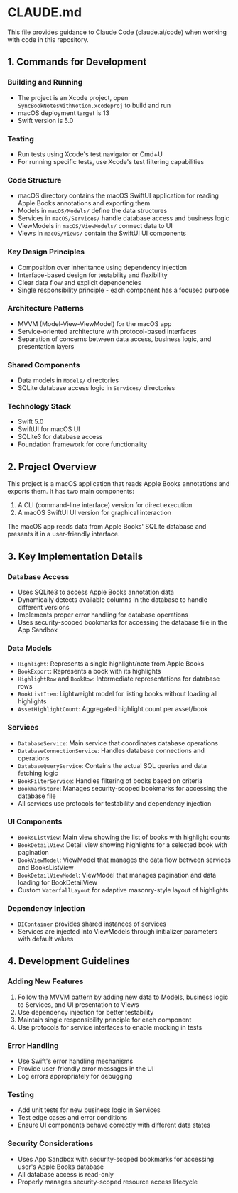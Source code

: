 # CLAUDE.md

This file provides guidance to Claude Code (claude.ai/code) when working with code in this repository.

## 1. Commands for Development

### Building and Running
- The project is an Xcode project, open `SyncBookNotesWithNotion.xcodeproj` to build and run
- macOS deployment target is 13
- Swift version is 5.0

### Testing
- Run tests using Xcode's test navigator or Cmd+U
- For running specific tests, use Xcode's test filtering capabilities

### Code Structure
- macOS directory contains the macOS SwiftUI application for reading Apple Books annotations and exporting them
- Models in `macOS/Models/` define the data structures
- Services in `macOS/Services/` handle database access and business logic
- ViewModels in `macOS/ViewModels/` connect data to UI
- Views in `macOS/Views/` contain the SwiftUI UI components

### Key Design Principles
- Composition over inheritance using dependency injection
- Interface-based design for testability and flexibility
- Clear data flow and explicit dependencies
- Single responsibility principle - each component has a focused purpose

### Architecture Patterns
- MVVM (Model-View-ViewModel) for the macOS app
- Service-oriented architecture with protocol-based interfaces
- Separation of concerns between data access, business logic, and presentation layers

### Shared Components
- Data models in `Models/` directories
- SQLite database access logic in `Services/` directories

### Technology Stack
- Swift 5.0
- SwiftUI for macOS UI
- SQLite3 for database access
- Foundation framework for core functionality

## 2. Project Overview

This project is a macOS application that reads Apple Books annotations and exports them. It has two main components:
1. A CLI (command-line interface) version for direct execution
2. A macOS SwiftUI UI version for graphical interaction

The macOS app reads data from Apple Books' SQLite database and presents it in a user-friendly interface.

## 3. Key Implementation Details

### Database Access
- Uses SQLite3 to access Apple Books annotation data
- Dynamically detects available columns in the database to handle different versions
- Implements proper error handling for database operations
- Uses security-scoped bookmarks for accessing the database file in the App Sandbox

### Data Models
- `Highlight`: Represents a single highlight/note from Apple Books
- `BookExport`: Represents a book with its highlights
- `HighlightRow` and `BookRow`: Intermediate representations for database rows
- `BookListItem`: Lightweight model for listing books without loading all highlights
- `AssetHighlightCount`: Aggregated highlight count per asset/book

### Services
- `DatabaseService`: Main service that coordinates database operations
- `DatabaseConnectionService`: Handles database connections and operations
- `DatabaseQueryService`: Contains the actual SQL queries and data fetching logic
- `BookFilterService`: Handles filtering of books based on criteria
- `BookmarkStore`: Manages security-scoped bookmarks for accessing the database file
- All services use protocols for testability and dependency injection

### UI Components
- `BooksListView`: Main view showing the list of books with highlight counts
- `BookDetailView`: Detail view showing highlights for a selected book with pagination
- `BookViewModel`: ViewModel that manages the data flow between services and BooksListView
- `BookDetailViewModel`: ViewModel that manages pagination and data loading for BookDetailView
- Custom `WaterfallLayout` for adaptive masonry-style layout of highlights

### Dependency Injection
- `DIContainer` provides shared instances of services
- Services are injected into ViewModels through initializer parameters with default values

## 4. Development Guidelines

### Adding New Features
1. Follow the MVVM pattern by adding new data to Models, business logic to Services, and UI presentation to Views
2. Use dependency injection for better testability
3. Maintain single responsibility principle for each component
4. Use protocols for service interfaces to enable mocking in tests

### Error Handling
- Use Swift's error handling mechanisms
- Provide user-friendly error messages in the UI
- Log errors appropriately for debugging

### Testing
- Add unit tests for new business logic in Services
- Test edge cases and error conditions
- Ensure UI components behave correctly with different data states

### Security Considerations
- Uses App Sandbox with security-scoped bookmarks for accessing user's Apple Books database
- All database access is read-only
- Properly manages security-scoped resource access lifecycle